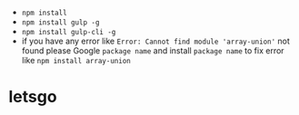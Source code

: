 - `npm install`
- `npm install gulp -g`
- `npm install gulp-cli -g`
- if you have any error like `Error: Cannot find module 'array-union'` not found please Google `package name` and install `package name` to fix error like `npm install array-union`
# letsgo
